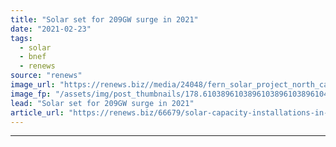 ```yaml
---
title: "Solar set for 209GW surge in 2021"
date: "2021-02-23"
tags: 
  - solar
  - bnef
  - renews
source: "renews"
image_url: "https://renews.biz//media/24048/fern_solar_project_north_carolina_credit_baywa.jpeg?mode=crop&width=770&heightratio=0.6103896103896103896103896104&slimmage=true"
image_fp: "/assets/img/post_thumbnails/178.6103896103896103896103896104&slimmage=true"
lead: "Solar set for 209GW surge in 2021"
article_url: "https://renews.biz/66679/solar-capacity-installations-in-2021-could-hit-209gw/"
---
```


---
